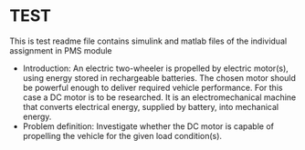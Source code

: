 # TEST
This is test readme file contains simulink and matlab files of the individual assignment in PMS module
- Introduction:
An electric two-wheeler is propelled by electric motor(s), using energy stored in rechargeable batteries. The chosen motor should be powerful enough to deliver required vehicle performance. For this case a DC motor is to be researched. It is an electromechanical machine that converts electrical energy, supplied by battery, into mechanical energy.
- Problem definition:
Investigate whether the DC motor is capable of propelling the vehicle for the given load condition(s).
